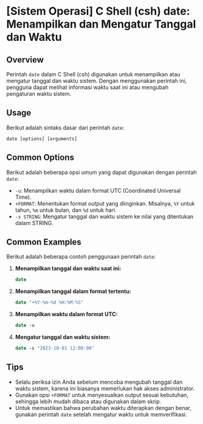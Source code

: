 # [Sistem Operasi] C Shell (csh) date: Menampilkan dan Mengatur Tanggal dan Waktu

## Overview
Perintah `date` dalam C Shell (csh) digunakan untuk menampilkan atau mengatur tanggal dan waktu sistem. Dengan menggunakan perintah ini, pengguna dapat melihat informasi waktu saat ini atau mengubah pengaturan waktu sistem.

## Usage
Berikut adalah sintaks dasar dari perintah `date`:

```
date [options] [arguments]
```

## Common Options
Berikut adalah beberapa opsi umum yang dapat digunakan dengan perintah `date`:

- `-u`: Menampilkan waktu dalam format UTC (Coordinated Universal Time).
- `+FORMAT`: Menentukan format output yang diinginkan. Misalnya, `%Y` untuk tahun, `%m` untuk bulan, dan `%d` untuk hari.
- `-s STRING`: Mengatur tanggal dan waktu sistem ke nilai yang ditentukan dalam STRING.

## Common Examples
Berikut adalah beberapa contoh penggunaan perintah `date`:

1. **Menampilkan tanggal dan waktu saat ini:**
   ```csh
   date
   ```

2. **Menampilkan tanggal dalam format tertentu:**
   ```csh
   date "+%Y-%m-%d %H:%M:%S"
   ```

3. **Menampilkan waktu dalam format UTC:**
   ```csh
   date -u
   ```

4. **Mengatur tanggal dan waktu sistem:**
   ```csh
   date -s "2023-10-01 12:00:00"
   ```

## Tips
- Selalu periksa izin Anda sebelum mencoba mengubah tanggal dan waktu sistem, karena ini biasanya memerlukan hak akses administrator.
- Gunakan opsi `+FORMAT` untuk menyesuaikan output sesuai kebutuhan, sehingga lebih mudah dibaca atau digunakan dalam skrip.
- Untuk memastikan bahwa perubahan waktu diterapkan dengan benar, gunakan perintah `date` setelah mengatur waktu untuk memverifikasi.